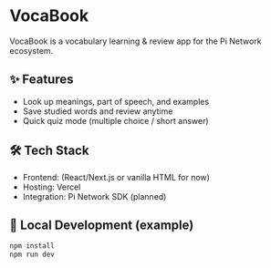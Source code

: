 # VocaBook

VocaBook is a vocabulary learning & review app for the Pi Network ecosystem.

## ✨ Features
- Look up meanings, part of speech, and examples
- Save studied words and review anytime
- Quick quiz mode (multiple choice / short answer)

## 🛠 Tech Stack
- Frontend: (React/Next.js or vanilla HTML for now)
- Hosting: Vercel
- Integration: Pi Network SDK (planned)

## 🚀 Local Development (example)
```bash
npm install
npm run dev
